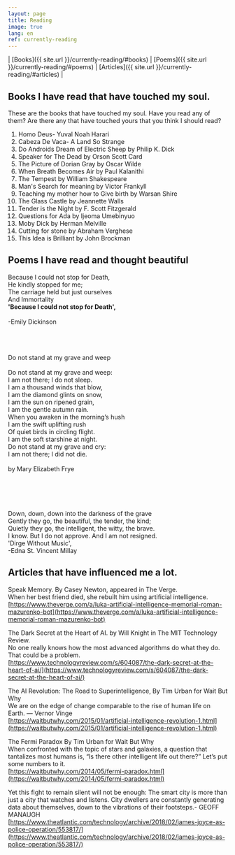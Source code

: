 ```yaml
---
layout: page
title: Reading
image: true
lang: en
ref: currently-reading
---
```

| [Books]({{ site.url }}/currently-reading/#books)  | [Poems]({{ site.url }}/currently-reading/#poems)   | [Articles]({{ site.url }}/currently-reading/#articles) |

<h2 class="hover-underline-animation" id="books">Books I have read that have touched my soul.</h2>

These are the books that have touched my soul. Have you read any of them? Are there any that have touched yours that you think I should read?

1. Homo Deus- Yuval Noah Harari
2. Cabeza De Vaca- A Land So Strange
3. Do Androids Dream of Electric Sheep by Philip K. Dick
4. Speaker for The Dead by Orson Scott Card
5. The Picture of Dorian Gray by Oscar Wilde
6. When Breath Becomes Air by Paul Kalanithi
7. The Tempest by William Shakespeare
8. Man's Search for meaning by Victor Frankyll
9. Teaching my mother how to Give birth by Warsan Shire
10. The Glass Castle by Jeannette Walls
11. Tender is the Night by F. Scott Fitzgerald
12. Questions for Ada by Ijeoma Umebinyuo
13. Moby Dick by Herman Melville
14. Cutting for stone by Abraham Verghese
15. This Idea is Brilliant by John Brockman


<h2 class="hover-underline-animation" id="poems"> Poems I have read and thought beautiful </h2>

Because I could not stop for Death,<br> He kindly stopped for me;<br>
The carriage held but just ourselves<br>
 And Immortality<br>
**'Because I could not stop for Death',**<br>
<br>
-Emily Dickinson
<br>
<br>
<br>
<br>


Do not stand at my grave and weep<br>
<br>
Do not stand at my grave and weep:<br>
I am not there; I do not sleep.<br>
I am a thousand winds that blow,<br>
I am the diamond glints on snow,<br>
I am the sun on ripened grain,<br>
I am the gentle autumn rain.<br>
When you awaken in the morning’s hush<br>
I am the swift uplifting rush<br>
Of quiet birds in circling flight.<br>
I am the soft starshine at night.<br>
Do not stand at my grave and cry:<br>
I am not there; I did not die.<br>
<br>
by Mary Elizabeth Frye<br>
<br>
<br>
<br>
<br>
<br>
Down, down, down into the darkness of the grave<br>
Gently they go, the beautiful, the tender, the kind;<br>
Quietly they go, the intelligent, the witty, the brave.<br>
I know. But I do not approve. And I am not resigned.<br>
'Dirge Without Music',<br>
-Edna St. Vincent Millay

<h2 class="hover-underline-animation" id="articles"> Articles that have influenced me a lot. </h2>

Speak Memory. By Casey Newton, appeared in The Verge.<br>
When her best friend died, she rebuilt him using artificial intelligence.<br>
[https://www.theverge.com/a/luka-artificial-intelligence-memorial-roman-mazurenko-bot](https://www.theverge.com/a/luka-artificial-intelligence-memorial-roman-mazurenko-bot)

The Dark Secret at the Heart of AI. by Will Knight in The MIT Technology Review.<br>
No one really knows how the most advanced algorithms do what they do. That could be a problem.<br>
[https://www.technologyreview.com/s/604087/the-dark-secret-at-the-heart-of-ai/](https://www.technologyreview.com/s/604087/the-dark-secret-at-the-heart-of-ai/)

The AI Revolution: The Road to Superintelligence, By Tim Urban for Wait But Why<br>
We are on the edge of change comparable to the rise of human life on Earth. — Vernor Vinge<br>
[https://waitbutwhy.com/2015/01/artificial-intelligence-revolution-1.html](https://waitbutwhy.com/2015/01/artificial-intelligence-revolution-1.html)

The Fermi Paradox By Tim Urban for Wait But Why<br>
When confronted with the topic of stars and galaxies, a question that tantalizes most humans is, “Is there other intelligent life out there?” Let’s put some numbers to it.<br>
[https://waitbutwhy.com/2014/05/fermi-paradox.html](https://waitbutwhy.com/2014/05/fermi-paradox.html)


Yet this fight to remain silent will not be enough: The smart city is more than just a city that watches and listens. City dwellers are constantly generating data about themselves, down to the vibrations of their footsteps.- GEOFF MANAUGH  <br>
[https://www.theatlantic.com/technology/archive/2018/02/james-joyce-as-police-operation/553817/](https://www.theatlantic.com/technology/archive/2018/02/james-joyce-as-police-operation/553817/)
